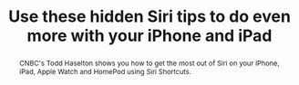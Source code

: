 ---
category: news
title: Use these hidden Siri tips to do even more with your iPhone and iPad
abstract: CNBC's Todd Haselton shows you how to get the most out of Siri on your iPhone, iPad, Apple Watch and HomePod using Siri Shortcuts.
publishedDateTime: 2019-02-28T17:26:00Z
sourceUrl: https://www.msn.com/en-us/news/technology/use-these-hidden-siri-tips-to-do-even-more-with-your-iphone-and-ipad/ar-BBUdcws?
type: article

provider:
  name: CNBC
  id: V_AAnPvW_global
tags:
  - AI

images: 
  - url: https://img-s-msn-com.akamaized.net/tenant/amp/entityid/BBUd8fW.img
    width: 1910
    height: 1000
    quality: 79
    title: Siri on an iPhone
    attribution: 
    focalRegion:
      x1: 0
      x2: 0
      y1: 0
      y2: 0

---